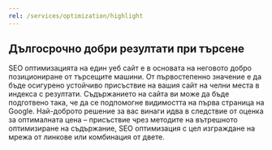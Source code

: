 ```yaml
---
rel: /services/optimization/highlight
---
```

## Дългосрочно добри резултати при търсене
SEO oптимизацията на един уеб сайт е в основата на неговото добро позициониране от търсещите машини. От първостепенно значение е да бъде осигурено устойчиво присъствие на вашия сайт на челни места в индекса с резултати. Съдържанието на сайта ви може да бъде подготвено така, че да се подпомогне видимостта на първа страница на Google. Най-доброто решение за вас винаги идва в следствие от оценка за оптималната цена – присъствие чрез методите на вътрешното оптимизиране на съдържание, SEO оптимизация с цел изграждане на мрежа от линкове или комбинация от двете.
